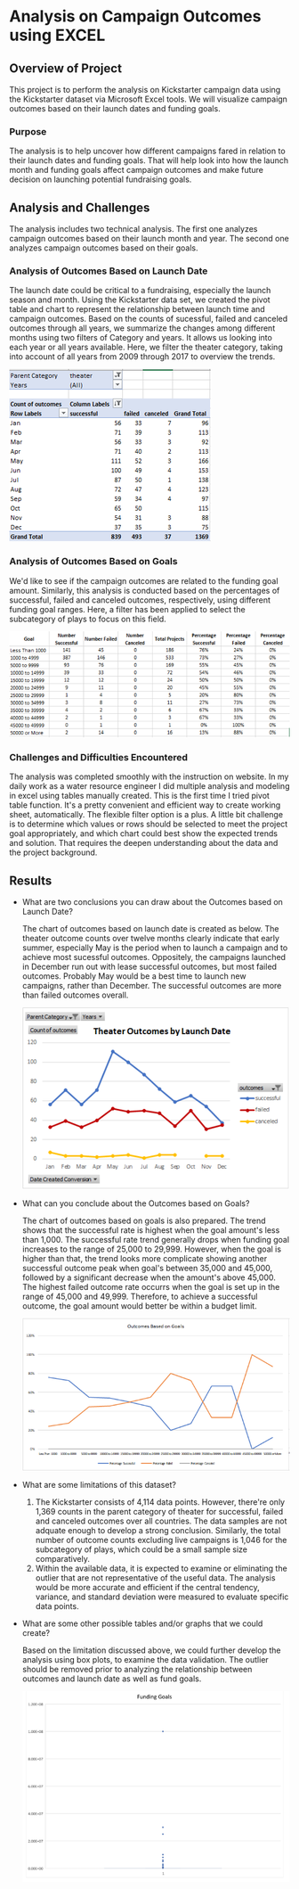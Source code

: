 # Analysis on Campaign Outcomes using EXCEL

## Overview of Project
This project is to perform the analysis on Kickstarter campaign data using the Kickstarter dataset via Microsoft Excel tools. We will visualize campaign outcomes based on their launch dates and funding goals.
### Purpose
The analysis is to help uncover how different campaigns fared in relation to their launch dates and funding goals. That will help look into how the launch month and funding goals affect campaign outcomes and make future decision on launching potential fundraising goals.
## Analysis and Challenges
The analysis includes two technical analysis. The first one analyzes campaign outcomes based on their launch month and year. The second one analyzes campaign outcomes based on their goals.

### Analysis of Outcomes Based on Launch Date
The launch date could be critical to a fundraising, especially the launch season and month. Using the Kickstarter data set, we created the pivot table and chart to represent the relationship between launch time and campaign outcomes. Based on the counts of sucessful, failed and canceled outcomes through all years, we summarize the changes among different months using two filters of Category and years. It allows us looking into each year or all years available. Here, we filter the theater category, taking into account of all years from 2009 through 2017 to overview the trends.

![Pivot_1](https://github.com/hankai26/Campaign_Fund_Analysis/blob/main/resources/PivotTable_1.png)


### Analysis of Outcomes Based on Goals
We'd like to see if the campaign outcomes are related to the funding goal amount. Similarly, this analysis is conducted based on the percentages of successful, failed and canceled outcomes, respectively, using different funding goal ranges. Here, a filter has been applied to select the subcategory of plays to focus on this field.

![Pivot_2](https://github.com/hankai26/Campaign_Fund_Analysis/blob/main/resources/PivotTable_2.png)


### Challenges and Difficulties Encountered
The analysis was completed smoothly with the instruction on website. In my daily work as a water resource engineer I did multiple analysis and modeling in excel using tables manually created. This is the first time I tried pivot table function. It's a pretty convenient and efficient way to create working sheet, automatically. The flexible filter option is a plus. A little bit challenge is to determine which values or rows should be selected to meet the project goal appropriately, and which chart could best show the expected trends and solution. That requires the deepen understanding about the data and the project background.


## Results

- What are two conclusions you can draw about the Outcomes based on Launch Date?

    The chart of outcomes based on launch date is created as below. The theater outcome counts over twelve months clearly indicate that early summer, especially May is the period when to launch a campaign and to achieve most sucessful outcomes. Oppositely, the campaigns launched in December run out with lease successful outcomes, but most failed outcomes. Probably May would be a best time to launch new campaigns, rather than December. The successful outcomes are more than failed outcomes overall.

    ![Outcomes vs date_Image](https://github.com/hankai26/Campaign_Fund_Analysis/blob/main/resources/Theater_Outcomes_vs_Launch.png)

- What can you conclude about the Outcomes based on Goals?

    The chart of outcomes based on goals is also prepared. The trend shows that the successful rate is highest when the goal amount's less than 1,000. The successful rate trend generally drops when funding goal increases to the range of 25,000 to 29,999. However, when the goal is higher than that, the trend looks more complicate showing another successful outcome peak when goal's between 35,000 and 45,000, followed by a significant decrease when the amount's above 45,000. The highest failed outcome rate occurrs when the goal is set up in the range of 45,000 and 49,999. Therefore, to achieve a successful outcome, the goal amount would better be within a budget limit.

    ![Outcomes vs goal_Image](https://github.com/hankai26/Campaign_Fund_Analysis/blob/main/resources/Outcomes_vs_Goals.png)

- What are some limitations of this dataset?

    1. The Kickstarter consists of 4,114 data points. However, there're only 1,369 counts in the parent category of theater for successful, failed and canceled outcomes over all countries. The data samples are not adquate enough to develop a strong conclusion. Similarly, the total number of outcome counts excluding live campaigns is 1,046 for the subcategory of plays, which could be a small sample size comparatively.
    2. Within the available data, it is expected to examine or eliminating the outlier that are not representative of the useful data. The analysis would be more accurate and efficient if the central tendency, variance, and standard deviation were measured to evaluate specific data points.

- What are some other possible tables and/or graphs that we could create?

    Based on the limitation discussed above, we could further develop the analysis using box plots, to examine the data validation. The outlier should be removed prior to analyzing the relationship between outcomes and launch date as well as fund goals.

    ![BoxPlots_Goals](https://github.com/hankai26/Campaign_Fund_Analysis/blob/main/resources/BoxPlots_smallersize.PNG)



